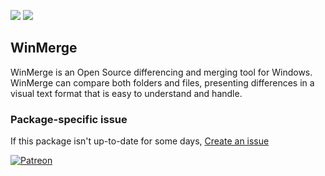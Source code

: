 [![](https://img.shields.io/chocolatey/v/winmerge?color=green&label=winmerge)](https://chocolatey.org/packages/winmerge) [![](https://img.shields.io/chocolatey/dt/winmerge)](https://chocolatey.org/packages/winmerge)

## WinMerge
WinMerge is an Open Source differencing and merging tool for Windows. WinMerge can compare both 
folders and files, presenting differences in a visual text format that is easy to understand and handle.

### Package-specific issue
If this package isn't up-to-date for some days, [Create an issue](https://github.com/tunisiano187/Chocolatey-packages/issues/new/choose)

[![Patreon](https://cdn.jsdelivr.net/gh/tunisiano187/Chocolatey-packages@d15c4e19c709e7148588d4523ffc6dd3cd3c7e5e/icons/patreon.png)](https://www.patreon.com/bePatron?u=39585820)